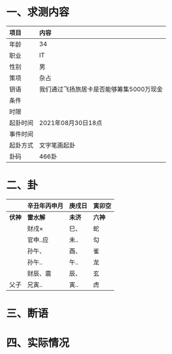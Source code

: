 # 一、求测内容
|项目|内容|
|:-|:-|
|年龄|34|
|职业|IT|
|性别|男|
|策项|杂占|
|钥语|我们通过飞扬旅居卡是否能够筹集5000万现金|
|条件||
|时限||
|起卦时间|2021年08月30日18点|
|事件时间||
|起卦方式|文字笔画起卦|
|卦码|466卦|

# 二、卦
||辛丑年丙申月|庚戌日|寅卯空|
|:-|:-|:-|:-|
|**伏神**|**雷水解**|**未济**|**六神**|
||财戌×|巳、|蛇|
||官申..应|未..|勾|
||孙午、|酉、|雀|
||孙午..|午..|龙|
||财辰、震|辰、|玄|
|父子|兄寅..|寅..|虎|


# 三、断语

# 四、实际情况